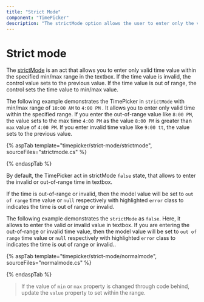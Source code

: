 ```yaml
---
title: "Strict Mode"
component: "TimePicker"
description: "The strictMode option allows the user to enter only the valid time value within the specified min/max time range in textbox."
---
```


# Strict mode

The [strictMode](https://help.syncfusion.com/cr/aspnetcore-js2/Syncfusion.EJ2.Calendars.TimePicker.html#Syncfusion_EJ2_Calendars_TimePicker_StrictMode)
is an act that allows you to enter only valid time value within the specified min/max
range in the textbox. If the time value is invalid, the control value sets to the previous value.
If the time value is
out of range, the control sets the time value to min/max value.

The following example demonstrates the TimePicker in `strictMode` with min/max range of `10:00 AM` to
`4:00 PM` . It allows you to enter
only valid time within the specified range. If you enter the out-of-range value like
`8:00 PM`,
the value sets to the max time `4:00 PM` as the value `8:00 PM` is greater than `max` value
of `4:00 PM`. If you enter invalid time value like `9:00 tt`, the value sets to the previous value.

{% aspTab template="timepicker/strict-mode/strictmode", sourceFiles="strictmode.cs" %}

{% endaspTab %}

By default, the TimePicker act in strictMode `false` state, that allows to enter the invalid or out-of-range time in textbox.

If the time is out-of-range or invalid, then the model value will be set to `out of range` time
value or `null` respectively with highlighted `error` class to indicates the time is out of range or invalid.

The following example demonstrates the `strictMode` as `false`. Here, it allows to enter the
valid or invalid value in textbox.
If you are entering the out-of-range or invalid time value, then the model value will be set to
`out of range` time value or `null` respectively with highlighted `error` class to indicates the time is out of range or invalid..

{% aspTab template="timepicker/strict-mode/normalmode", sourceFiles="normalmode.cs" %}

{% endaspTab %}

> If the value of `min` or `max` property is changed through code behind, update the `value` property to set within the range.